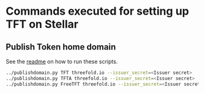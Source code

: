 # Commands executed for setting up TFT  on Stellar

## Publish Token home domain

See the [readme](../readme.md) on how to run these scripts.

```sh
../publishdomain.py TFT threefold.io --issuer_secret=<Issuer secret>
../publishdomain.py TFTA threefold.io --issuer_secret=<Issuer secret>
../publishdomain.py FreeTFT threefold.io --issuer_secret=<Issuer secret>
```
